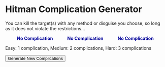 <style>
.complication-list {
	display: flex;
	flex-direction: row;
	justify-content: space-around;
	margin: 1em;
}
.complication-list>* {
	padding: 0 15px;
	font-weight: bold;
	color: #000099;
}
</style>

<h1>Hitman Complication Generator</h1>

<p>You can kill the target(s) with any method or disguise you choose, so long as it does not violate the restrictions...</p>

<div class="complication-list">
	<div id="complication1">No Complication</div>
	<div id="complication2">No Complication</div>
	<div id="complication3">No Complication</div>
</div>

<p>Easy: 1 complication, Medium: 2 complications, Hard: 3 complications</p>

<script>
const complications = [
	'Default Loadout (ICA19, Fibre Wire, Coins)',
	'Default Start',
	'Disguise Start Only',
	'Suit Start Only',
	'Suit Only',
	'Free Disguises Only',
	'No Free Disguises (disguise start ok)',
	'No KOs',
	'No Target KOs (live kills only)',
	'No Shooting',
	'No Emetics',
	'No Dart Guns',
	'No Falling Objects',
	'No Propane',
	'No Silenced Guns',
	'No Body Dumping',
	'No Explosions',
	'No Ladder or Pipe Climbing (vaulting, ledge shimmy etc. is ok)',
	'No Item Throwing',
	'No Tasers or EMP',
	'Loadout: Explosive Items Only (weapon slot still allowed)',
	'Loadout: \'Legal\' Items Only',
];

function getRandomComplication() {
	return complications[Math.floor(Math.random() * complications.length)];
}

function generate() {
	const complication1 = document.getElementById('complication1');
	const complication2 = document.getElementById('complication2');
	const complication3 = document.getElementById('complication3');
	let c1 = getRandomComplication();
	let c2 = c1;
	let c3 = c1;
	
	do {
		c2 = getRandomComplication();
	} while (c2 === c1);
	
	do {
		c3 = getRandomComplication();
	} while (c3 === c1 || c3 === c2);
	
	complication1.textContent = c1;
	complication2.textContent = c2;
	complication3.textContent = c3;
}

generate();
</script>

<button onclick="generate()">Generate New Complications</button>
